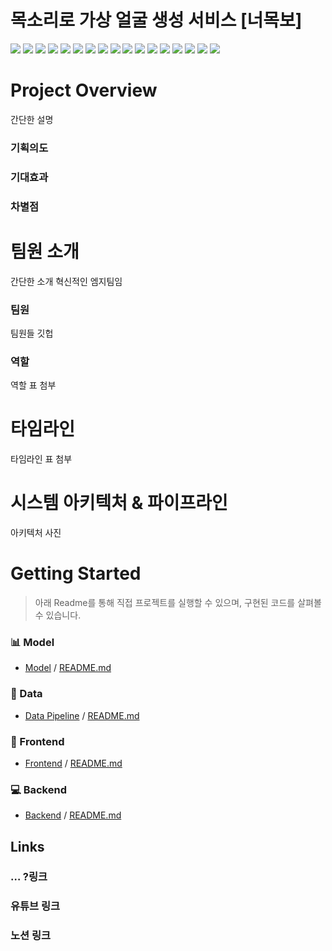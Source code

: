 
# 목소리로 가상 얼굴 생성 서비스 [너목보]
<img src="https://img.shields.io/badge/PyTorch-EE4C2C?style=for-the-badge&logo=PyTorch&logoColor=white">
 <img src="https://img.shields.io/badge/Python-3776AB?style=for-the-badge&logo=Python&logoColor=white"> 
 <img src="https://img.shields.io/badge/opencv-5C3EE8?style=for-the-badge&logo=opencv&logoColor=white"> 
 <img src="https://img.shields.io/badge/mysql-4479A1?style=for-the-badge&logo=mysql&logoColor=white"> 
 <img src="https://img.shields.io/badge/github-181717?style=for-the-badge&logo=github&logoColor=white"> 
 <img src="https://img.shields.io/badge/git-F05032?style=for-the-badge&logo=git&logoColor=white">
 <img src="https://img.shields.io/badge/Docker-2496ED?style=for-the-badge&logo=Docker&logoColor=white">
  <img src="https://img.shields.io/badge/Flask-000000?style=for-the-badge&logo=Flask&logoColor=white">
  <img src="https://img.shields.io/badge/Prometheus-E6522C?style=for-the-badge&logo=Prometheus&logoColor=white">
  <img src="https://img.shields.io/badge/Grafana-F46800?style=for-the-badge&logo=Grafana&logoColor=white">
  <img src="https://img.shields.io/badge/NCP-03C75A?style=for-the-badge&logo=Naver&logoColor=white">
 <img src="https://img.shields.io/badge/RabbitMQ-FF6600?style=for-the-badge&logo=RabbitMQ&logoColor=white">
 <img src="https://img.shields.io/badge/Celery-37814A?style=for-the-badge&logo=Celery&logoColor=white">
<img src="https://img.shields.io/badge/minio-C72E49?style=for-the-badge&logo=minio&logoColor=white">
 <img src="https://img.shields.io/badge/amazonrds-527FFF?style=for-the-badge&logo=amazonrds&logoColor=white">
 <img src="https://img.shields.io/badge/svelte-FF3E00?style=for-the-badge&logo=svelte&logoColor=white">
 <img src="https://img.shields.io/badge/Linux-FCC624?style=for-the-badge&logo=Linux&logoColor=white">
 
# Project Overview

간단한 설명 
###  기획의도
###  기대효과
### 차별점 

# 팀원 소개
간단한 소개 혁신적인 엠지팀임
###  팀원 
팀원들 깃헙
### 역할 
역할 표 첨부 


# 타임라인 
타임라인 표 첨부 
# 시스템 아키텍처 & 파이프라인
아키텍처 사진

# Getting Started

[](https://github.com/boostcampaitech5/level3_nlp_finalproject-nlp-08#getting-started)

> 아래 Readme를 통해 직접 프로젝트를 실행할 수 있으며, 구현된 코드를 살펴볼 수 있습니다.

### 📊 Model
-   [Model](https://github.com/boostcampaitech5/level3_nlp_finalproject-nlp-08/blob/main/model)  /  [README.md](https://github.com/boostcampaitech5/level3_nlp_finalproject-nlp-08/blob/main/model/README.md)

### 💽 Data
-   [Data Pipeline](https://github.com/boostcampaitech5/level3_nlp_finalproject-nlp-08/blob/main/data_pipeline)  /  [README.md](https://github.com/boostcampaitech5/level3_nlp_finalproject-nlp-08/blob/main/data_pipeline/README.md)

### 🎨 Frontend
-   [Frontend](https://github.com/boostcampaitech5/level3_nlp_finalproject-nlp-08/blob/main/frontend)  /  [README.md](https://github.com/boostcampaitech5/level3_nlp_finalproject-nlp-08/blob/main/frontend/README.md)

### 💻 Backend
-   [Backend](https://github.com/boostcampaitech5/level3_nlp_finalproject-nlp-08/blob/main/backend)  /  [README.md](https://github.com/boostcampaitech5/level3_nlp_finalproject-nlp-08/blob/main/backend/README.md)

## Links
### … ?링크
### 유튜브 링크 
### 노션 링크
